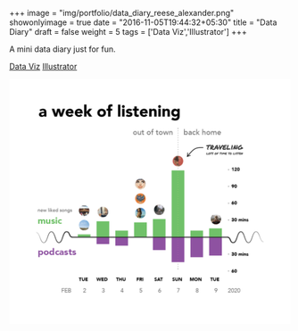 +++
image = "img/portfolio/data_diary_reese_alexander.png"
showonlyimage = true
date = "2016-11-05T19:44:32+05:30"
title = "Data Diary"
draft = false
weight = 5
tags = ['Data Viz','Illustrator']
+++

A mini data diary just for fun.

<div class=Tags>
<span><a href="/tags/data-viz/">Data Viz</a></span>
<span><a href="/tags/illustrator/">Illustrator</a></span>
</div>
<!--more-->

![Listening data diary](/img/portfolio/data_diary_reese_alexander.png)